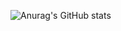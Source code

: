 ![Anurag's GitHub stats](https://github-readme-stats.vercel.app/api?username=HeronZing&show_icons=true&theme=aura)
